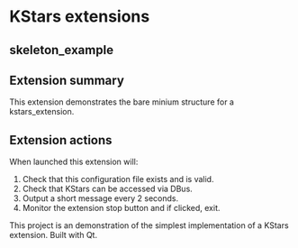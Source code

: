 ﻿# KStars extensions
## skeleton_example
Extension summary
-----------------
This extension demonstrates the bare minium structure for a kstars_extension.

Extension actions
-----------------
When launched this extension will:

1. Check that this configuration file exists and is valid.
2. Check that KStars can be accessed via DBus.
3. Output a short message every 2 seconds.
4. Monitor the extension stop button and if clicked, exit.

This project is an demonstration of the simplest implementation of a KStars extension.
Built with Qt.

